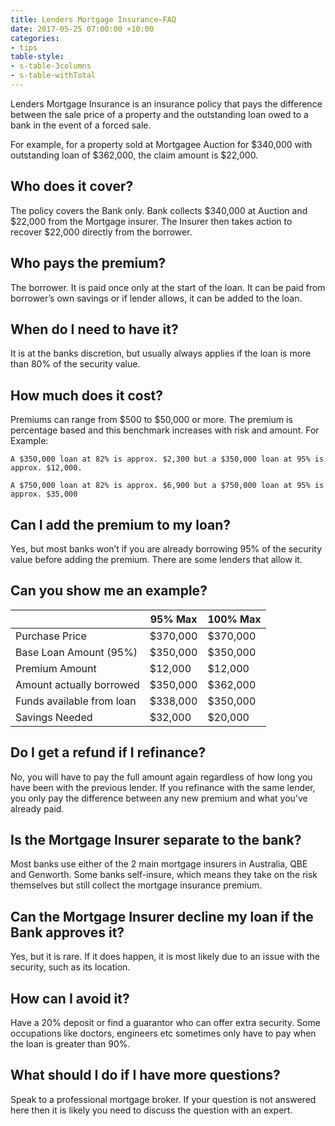 ```yaml
---
title: Lenders Mortgage Insurance—FAQ
date: 2017-05-25 07:00:00 +10:00
categories:
- tips
table-style:
- s-table-3columns
- s-table-withTotal
---
```


Lenders Mortgage Insurance is an insurance policy that pays the difference between the sale price of a property and the outstanding loan owed to a bank in the event of a forced sale.

For example, for a property sold at Mortgagee Auction for $340,000 with outstanding loan of $362,000, the claim amount is $22,000.

## Who does it cover?

The policy covers the Bank only.  Bank collects $340,000 at Auction and $22,000 from the Mortgage insurer.  The Insurer then takes action to recover $22,000 directly from the borrower.

## Who pays the premium?

The borrower. It is paid once only at the start of the loan.  It can be paid from borrower’s own savings or if lender allows, it can be added to the loan.

## When do I need to have it?

It is at the banks discretion, but usually always applies if the loan is more than 80% of the security value.

## How much does it cost?

Premiums can range from $500 to $50,000 or more.  The premium is percentage based and this benchmark increases with risk and amount. For Example:

    A $350,000 loan at 82% is approx. $2,300 but a $350,000 loan at 95% is approx. $12,000.
    
    A $750,000 loan at 82% is approx. $6,900 but a $750,000 loan at 95% is approx. $35,000 

## Can I add the premium to my loan?

Yes, but most banks won’t if you are already borrowing 95% of the security value before adding the premium.  There are some lenders that allow it.

## Can you show me an example?

|                           | 95% Max  | 100% Max |
| ------------------------- | -------- | -------- |
| Purchase Price            | $370,000 | $370,000 |
| Base Loan Amount (95%)    | $350,000 | $350,000 |
| Premium Amount            | $12,000  | $12,000  |
| Amount actually borrowed  | $350,000 | $362,000 |
| Funds available from loan | $338,000 | $350,000 |
| Savings Needed            | $32,000  | $20,000  |

## Do I get a refund if I refinance?

No, you will have to pay the full amount again regardless of how long you have been with the previous lender. If you refinance with the same lender, you only pay the difference between any new premium and what you’ve already paid.

## Is the Mortgage Insurer separate to the bank?

Most banks use either of the 2 main mortgage insurers in Australia, QBE and Genworth.  Some banks self-insure, which means they take on the risk themselves but still collect the mortgage insurance premium.

## Can the Mortgage Insurer decline my loan if the Bank approves it?

Yes, but it is rare.  If it does happen, it is most likely due to an issue with the security, such as its location.    

## How can I avoid it?

Have a 20% deposit or find a guarantor who can offer extra security. Some occupations like doctors, engineers etc sometimes only have to pay when the loan is greater than 90%.

## What should I do if I have more questions?

Speak to a professional mortgage broker.  If your question is not answered here then it is likely you need to discuss the question with an expert. 
